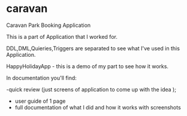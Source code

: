 # caravan
Caravan Park Booking Application

This is a part of Application that I worked for.

DDL,DML,Quieries,Triggers are separated to see what I've used in this Application.

HappyHolidayApp - this is a demo of my part to see how it works. 

In documentation you'll find:

-quick review (just screens of application to come up with the idea );
- user guide of 1 page
- full documentation of what I did and how it works with screenshots 
